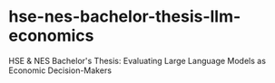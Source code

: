 # hse-nes-bachelor-thesis-llm-economics
HSE &amp; NES Bachelor's Thesis: Evaluating Large Language Models as Economic Decision-Makers
